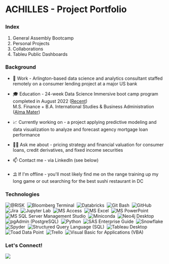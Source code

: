 # <p align="left">ACHILLES - Project Portfolio</p>

### <p align="left">Index</p>

1. General Assembly Bootcamp
2. Personal Projects
3. Collaborations
4. Tableu Public Dashboards

### <p align="left">Background</p>

- 💼 Work - Arlington-based data science and analytics consultant staffed remotely on a consumer lending project at a major US bank

- 🎓 Education - 24-week Data Science Immersive boot camp program completed in August 2022 ([Recent](https://generalassemb.ly/))\
M.S. Finance + B.A. International Studies & Business Administration ([Alma Mater](https://www.american.edu/))

- 📈 Currently working on - a project applying predictive modeling and data visualization to analyze and forecast agency mortgage loan performance

- 🙋‍♂️ Ask me about - pricing strategy and financial valuation for consumer loans, credit derivatives, and fixed income securities

- 📫 Contact me - via LinkedIn (see below)

- ⛱ If I'm offline - you'll most likely find me on the range training up my long game or out searching for the best sushi restaurant in DC

### <p align="left">Technologies</p>

![@RISK](https://img.shields.io/badge/@RISK-05122A?style=flat&logo=at-risk)&nbsp;
![Bloomberg Terminal](https://img.shields.io/badge/Bloomberg_Terminal-05122A?style=flat&logo=bloomberg-terminal)&nbsp;
![Databricks](https://img.shields.io/badge/Databricks-05122A?style=flat&logo=databricks)&nbsp;
![Git Bash](https://img.shields.io/badge/Git-05122A?style=flat&logo=git)&nbsp;
![GitHub](https://img.shields.io/badge/GitHub-05122A?style=flat&logo=github)&nbsp;
![Jira](https://img.shields.io/badge/Jira-05122A?style=flat&logo=jira)&nbsp;
![Jupyter Lab](https://img.shields.io/badge/Jupyter-05122A?style=flat&logo=jupyter)&nbsp;
![MS Access](https://img.shields.io/badge/Microsoft_Access-05122A?style=flat&logo=microsoft-access&logoColor=A4373A)&nbsp;
![MS Excel](https://img.shields.io/badge/Microsoft_Excel-05122A?style=flat&logo=microsoft-excel&logoColor=217346)&nbsp;
![MS PowerPoint](https://img.shields.io/badge/Microsoft_PowerPoint-05122A?style=flat&logo=microsoft-powerpoint&logoColor=B7472A)&nbsp;
![MS SQL Server Management Studio](https://img.shields.io/badge/Microsoft_SQL_Server-05122A?style=flat&logo=microsoft-sql-server&logoColor=CC2927)&nbsp;
![Miniconda](https://img.shields.io/badge/Anaconda-05122A?style=flat&logo=anaconda)&nbsp;
![Neo4j Desktop](https://img.shields.io/badge/Neo4j-05122A?style=flat&logo=neo4j)&nbsp;
![pgAdmin (PostgreSQL)](https://img.shields.io/badge/PostgreSQL-05122A?style=flat&logo=postgresql)&nbsp;
![Python](https://img.shields.io/badge/Python-05122A?style=flat&logo=python)&nbsp;
![SAS Enterprise Guide](https://img.shields.io/badge/SAS-05122A?style=flat&logo=SAS)&nbsp;
![Snowflake](https://img.shields.io/badge/Snowflake-05122A?style=flat&logo=snowflake)&nbsp;
![Spyder](https://img.shields.io/badge/Spyder_IDE-05122A?style=flat&logo=spyder-ide)&nbsp;
![Structured Query Language (SQL)](https://img.shields.io/badge/SQL-05122A?style=flat&logo=SQL)&nbsp;
![Tableau Desktop](https://img.shields.io/badge/Tableau-05122A?style=flat&logo=Tableau)&nbsp;
![Toad Data Point](https://img.shields.io/badge/Toad-05122A?style=flat&logo=quest-toad)&nbsp;
![Trello](https://img.shields.io/badge/Trello-05122A?style=flat&logo=trello)&nbsp;
![Visual Basic for Applications (VBA)](https://img.shields.io/badge/VBA-05122A?style=flat&logo=vba)&nbsp;

### <p align="left">Let's Connect!</p>

<p align="left">
<a href="https://www.linkedin.com/in/achillesfs/"><img src="https://img.shields.io/badge/Achilles%20F.%20S.-0077B5?style=flat&logo=Linkedin&logoColor=white"/>
</a>
</p>

<!---
achillesfs/achillesfs is a ✨ special ✨ repository because its `README.md` (this file) appears on your GitHub profile.
You can click the Preview link to take a look at your changes.
--->
